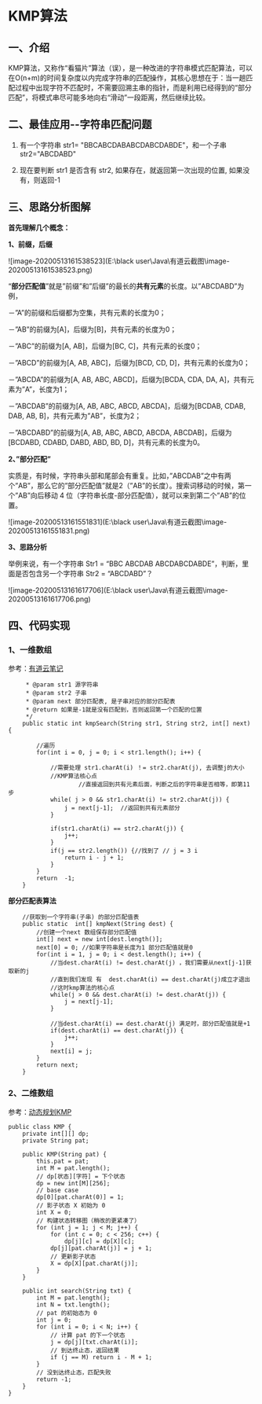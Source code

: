# **KMP算法**



## **一、介绍**

KMP算法，又称作“看猫片”算法（误），是一种改进的字符串模式匹配算法，可以在O(n+m)的时间复杂度以内完成字符串的匹配操作，其核心思想在于：当一趟匹配过程中出现字符不匹配时，不需要回溯主串的指针，而是利用已经得到的“部分匹配”，将模式串尽可能多地向右“滑动”一段距离，然后继续比较。

## **二、最佳应用--字符串匹配问题**

 

1) 有一个字符串 str1= "BBCABCDABABCDABCDABDE"，和一个子串 str2="ABCDABD"

 

2) 现在要判断 str1 是否含有 str2, 如果存在，就返回第一次出现的位置, 如果没有，则返回-1

 

## **三、思路分析图解**

**首先理解几个概念：**

**1、前缀，后缀**

![image-20200513161538523](E:\black user\Java\有道云截图\image-20200513161538523.png)

“**部分匹配值**”就是”前缀”和”后缀”的最长的**共有元素**的长度。以”ABCDABD”为例，

－”A”的前缀和后缀都为空集，共有元素的长度为0；

－”AB”的前缀为[A]，后缀为[B]，共有元素的长度为0；

－”ABC”的前缀为[A, AB]，后缀为[BC, C]，共有元素的长度0；

－”ABCD”的前缀为[A, AB, ABC]，后缀为[BCD, CD, D]，共有元素的长度为0；

－”ABCDA”的前缀为[A, AB, ABC, ABCD]，后缀为[BCDA, CDA, DA, A]，共有元素为”A”，长度为1；

－”ABCDAB”的前缀为[A, AB, ABC, ABCD, ABCDA]，后缀为[BCDAB, CDAB, DAB, AB, B]，共有元素为”AB”，长度为2；

－”ABCDABD”的前缀为[A, AB, ABC, ABCD, ABCDA, ABCDAB]，后缀为[BCDABD, CDABD, DABD, ABD, BD, D]，共有元素的长度为0。

 

**2、”部分匹配”**

实质是，有时候，字符串头部和尾部会有重复。比如，”ABCDAB”之中有两个”AB”，那么它的”部分匹配值”就是2（”AB”的长度）。搜索词移动的时候，第一个”AB”向后移动 4 位（字符串长度-部分匹配值），就可以来到第二个”AB”的位置。

![image-20200513161551831](E:\black user\Java\有道云截图\image-20200513161551831.png)

**3、思路分析**

举例来说，有一个字符串 Str1 = “BBC ABCDAB ABCDABCDABDE”，判断，里面是否包含另一个字符串 Str2 = “ABCDABD”？

![image-20200513161617706](E:\black user\Java\有道云截图\image-20200513161617706.png)







## 四、代码实现

### 1、一维数组

参考：[有道云笔记](https://note.youdao.com/web/#/file/WEB8a52b35a855bfb1992e64962881a9eec/note/WEBc7670bd418995725c2a3af28d1ad88a7/)

```
	 * @param str1 源字符串
	 * @param str2 子串
	 * @param next 部分匹配表, 是子串对应的部分匹配表
	 * @return 如果是-1就是没有匹配到，否则返回第一个匹配的位置
	 */
	public static int kmpSearch(String str1, String str2, int[] next) {
		
		//遍历 
		for(int i = 0, j = 0; i < str1.length(); i++) {
			
			//需要处理 str1.charAt(i) ！= str2.charAt(j), 去调整j的大小
			//KMP算法核心点
                    //直接返回到共有元素后面，判断之后的字符串是否相等，即第11步
			while( j > 0 && str1.charAt(i) != str2.charAt(j)) {
				j = next[j-1];  //返回到共有元素部分
			}
			
			if(str1.charAt(i) == str2.charAt(j)) {
				j++;
			}			
			if(j == str2.length()) {//找到了 // j = 3 i 
				return i - j + 1;
			}
		}
		return  -1;
	}
```

**部分匹配表算法**

```
	//获取到一个字符串(子串) 的部分匹配值表
	public static  int[] kmpNext(String dest) {
		//创建一个next 数组保存部分匹配值
		int[] next = new int[dest.length()];
		next[0] = 0; //如果字符串是长度为1 部分匹配值就是0
		for(int i = 1, j = 0; i < dest.length(); i++) {
			//当dest.charAt(i) != dest.charAt(j) ，我们需要从next[j-1]获取新的j
			//直到我们发现 有  dest.charAt(i) == dest.charAt(j)成立才退出
			//这时kmp算法的核心点
			while(j > 0 && dest.charAt(i) != dest.charAt(j)) {
				j = next[j-1];
			}
			
			//当dest.charAt(i) == dest.charAt(j) 满足时，部分匹配值就是+1
			if(dest.charAt(i) == dest.charAt(j)) {
				j++;
			}
			next[i] = j;
		}
		return next;
	}
```

###  2、二维数组

参考：[动态规划KMP](https://mp.weixin.qq.com/s?__biz=Mzg2NzA4MTkxNQ==&mid=2247485979&idx=2&sn=56d4d0dd11951c29c9e6f94803d92e03&scene=21#wechat_redirect)

```
public class KMP {
    private int[][] dp;
    private String pat;

    public KMP(String pat) {
        this.pat = pat;
        int M = pat.length();
        // dp[状态][字符] = 下个状态
        dp = new int[M][256];
        // base case
        dp[0][pat.charAt(0)] = 1;
        // 影子状态 X 初始为 0
        int X = 0;
        // 构建状态转移图（稍改的更紧凑了）
        for (int j = 1; j < M; j++) {
            for (int c = 0; c < 256; c++) {
                dp[j][c] = dp[X][c];
            dp[j][pat.charAt(j)] = j + 1;
            // 更新影子状态
            X = dp[X][pat.charAt(j)];
        }
    }

    public int search(String txt) {
        int M = pat.length();
        int N = txt.length();
        // pat 的初始态为 0
        int j = 0;
        for (int i = 0; i < N; i++) {
            // 计算 pat 的下一个状态
            j = dp[j][txt.charAt(i)];
            // 到达终止态，返回结果
            if (j == M) return i - M + 1;
        }
        // 没到达终止态，匹配失败
        return -1;
    }
}
```

